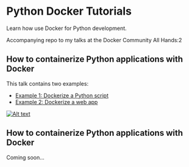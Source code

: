 # Python Docker Tutorials

Learn how use Docker for Python development.

Accompanying repo to my talks at the Docker Community All Hands:2

## How to containerize Python applications with Docker

This talk contains two examples:

- [Example 1: Dockerize a Python script](/example1/)
- [Example 2: Dockerize a web app](/example2/)

[![Alt text](https://img.youtube.com/vi/0UG2x2iWerk/hqdefault.jpg)](https://youtu.be/0UG2x2iWerk)

## How to containerize Python applications with Docker

Coming soon...
